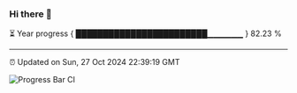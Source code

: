 ### Hi there 👋

⏳ Year progress { ████████████████████████▁▁▁▁▁▁ } 82.23 %

---

⏰ Updated on Sun, 27 Oct 2024 22:39:19 GMT

![Progress Bar CI](https://github.com/IshwaranRudhara/GIT-ACTION/workflows/Progress%20Bar%20CI/badge.svg)
